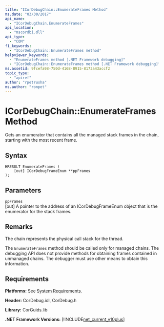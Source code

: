 ```yaml
---
title: "ICorDebugChain::EnumerateFrames Method"
ms.date: "03/30/2017"
api_name: 
  - "ICorDebugChain.EnumerateFrames"
api_location: 
  - "mscordbi.dll"
api_type: 
  - "COM"
f1_keywords: 
  - "ICorDebugChain::EnumerateFrames method"
helpviewer_keywords: 
  - "EnumerateFrames method [.NET Framework debugging]"
  - "ICorDebugChain::EnumerateFrames method [.NET Framework debugging]"
ms.assetid: 9fcefa98-750d-4168-8915-8173a43accf2
topic_type: 
  - "apiref"
author: "rpetrusha"
ms.author: "ronpet"
---
```

# ICorDebugChain::EnumerateFrames Method
Gets an enumerator that contains all the managed stack frames in the chain, starting with the most recent frame.  
  
## Syntax  
  
```  
HRESULT EnumerateFrames (  
    [out] ICorDebugFrameEnum **ppFrames  
);  
```  
  
## Parameters  
 `ppFrames`  
 [out] A pointer to the address of an ICorDebugFrameEnum object that is the enumerator for the stack frames.  
  
## Remarks  
 The chain represents the physical call stack for the thread.  
  
 The `EnumerateFrames` method should be called only for managed chains. The debugging API does not provide methods for obtaining frames contained in unmanaged chains. The debugger must use other means to obtain this information.  
  
## Requirements  
 **Platforms:** See [System Requirements](../../../../docs/framework/get-started/system-requirements.md).  
  
 **Header:** CorDebug.idl, CorDebug.h  
  
 **Library:** CorGuids.lib  
  
 **.NET Framework Versions:** [!INCLUDE[net_current_v10plus](../../../../includes/net-current-v10plus-md.md)]
